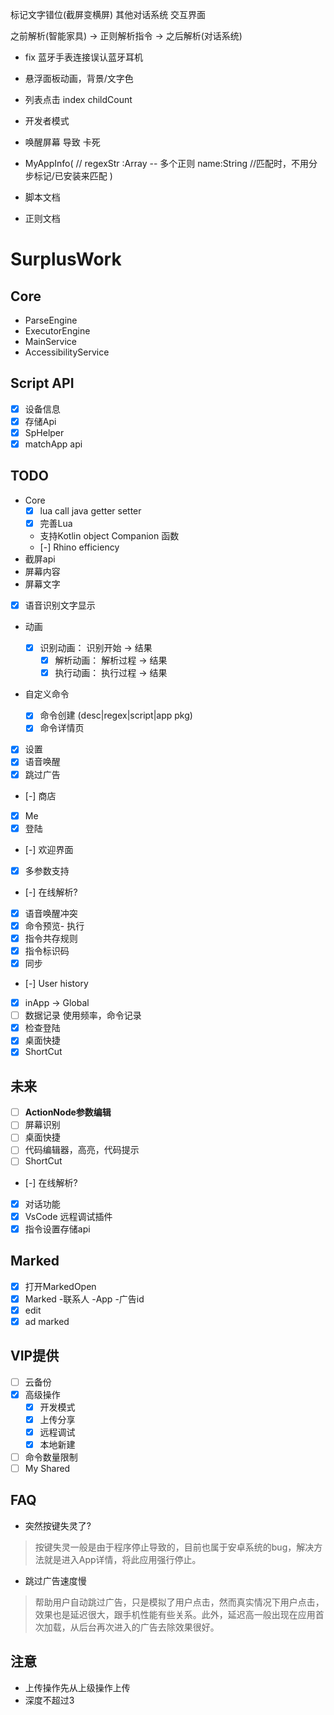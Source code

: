 
<!--适配讯飞语音识别（自配置appid）-->
<!--语音唤醒-->


标记文字错位(截屏变横屏)
其他对话系统
交互界面

<!--二维码解析联系人/wifi-->

之前解析(智能家具)  -> 正则解析指令 -> 之后解析(对话系统)

- fix 蓝牙手表连接误认蓝牙耳机

- 悬浮面板动画，背景/文字色

- 列表点击 index childCount

- 开发者模式

- 唤醒屏幕 导致 卡死

- MyAppInfo(
//  regexStr :Array<String> -- 多个正则
    name:String
//匹配时，不用分步标记/已安装来匹配
)

- 脚本文档
- 正则文档


# SurplusWork

## Core

- ParseEngine
- ExecutorEngine
- MainService
- AccessibilityService

## Script API

- [x] 设备信息
- [x] 存储Api
- [x] SpHelper
- [x] matchApp api

## TODO
- Core
  - [x] lua call java getter setter
  - [x] 完善Lua 
  - 支持Kotlin object Companion 函数
  - [-] Rhino efficiency
- 截屏api
- 屏幕内容
- 屏幕文字

- [x] 语音识别文字显示
 - 动画

   - [x] 识别动画： 识别开始 -> 结果
     - [x] 解析动画： 解析过程 -> 结果
     - [x] 执行动画： 执行过程 -> 结果
     
 - 自定义命令
   - [x] 命令创建 (desc|regex|script|app pkg)
   - [x] 命令详情页
 - [x] 设置
 - [x] 语音唤醒
 - [x] 跳过广告
 - [-] 商店
 - [x] Me
 - [x] 登陆
 - [-] 欢迎界面
 - [x] 多参数支持
 - [-] 在线解析?
 - [x] 语音唤醒冲突
 - [x] 命令预览- 执行
 - [x] 指令共存规则
 - [x] 指令标识码
 - [x] 同步
 - [-] User history
 - [x] inApp -> Global
 - [ ] 数据记录 使用频率，命令记录
 - [x] 检查登陆
 - [x] 桌面快捷
 - [x] ShortCut
 
## 未来

 - [ ] **ActionNode参数编辑**
 - [ ] 屏幕识别
 - [ ] 桌面快捷
 - [ ] 代码编辑器，高亮，代码提示
 - [ ] ShortCut
 - [-] 在线解析?
 - [x] 对话功能
 - [x] VsCode 远程调试插件
 - [x] 指令设置存储api
 
## Marked

 - [x] 打开MarkedOpen
 - [x] Marked -联系人 -App -广告id
 - [x] edit
 - [x] ad marked

## VIP提供

- [ ] 云备份
- [x] 高级操作
  - [x] 开发模式
  - [x] 上传分享
  - [x] 远程调试
  - [x] 本地新建
- [ ] 命令数量限制
- [ ] My Shared

## FAQ 

- 突然按键失灵了?
> 按键失灵一般是由于程序停止导致的，目前也属于安卓系统的bug，解决方法就是进入App详情，将此应用强行停止。

- 跳过广告速度慢
> 帮助用户自动跳过广告，只是模拟了用户点击，然而真实情况下用户点击，效果也是延迟很大，跟手机性能有些关系。此外，延迟高一般出现在应用首次加载，从后台再次进入的广告去除效果很好。

## 注意

- 上传操作先从上级操作上传
- 深度不超过3


